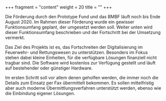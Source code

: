 +++
fragment = "content"
weight = 20
title = ""
+++

Die F&ouml;rderung durch den Prototype Fund und das BMBF l&auml;uft noch bis Ende August 2020.
Im Rahmen dieser F&ouml;rderung wurde ein gewisser Funktionsumfang geplant, der umgesetzt werden soll.
Weiter unten wird dieser Funktionsumfang beschrieben und der Fortschritt bei der Umsetzung vermerkt.

Das Ziel des Projekts ist es, das Fortschreiten der Digitalisierung im Feuerwehr- und Rettungswesen zu unterst&uuml;tzen.
Besonders im Fokus stehen dabei kleine Einheiten, f&uuml;r die verf&uuml;gbare L&ouml;sungen finanziell nicht tragbar sind.
Die Software wird kostenlos zur Verf&uuml;gung gestellt und l&auml;uft auf bestehender oder g&uuml;nstiger Hardware.

Im ersten Schritt soll vor allem denen geholfen werden, die immer noch die Details zum Einsatz per Fax &uuml;bermittelt bekommen.
Es sollen mittelfristig aber auch moderne &Uuml;bermittlungsverfahren unterst&uuml;tzt werden, ebenso wie die Einbindung eigener L&ouml;sungen.
